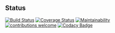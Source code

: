 ## Status
[![Build Status](https://travis-ci.org/james-chege/books-api.svg?branch=develop)](https://travis-ci.org/james-chege/books-api)
[![Coverage Status](https://coveralls.io/repos/github/james-chege/books-api/badge.svg?branch=develop)](https://coveralls.io/github/james-chege/books-api?branch=develop)
[![Maintainability](https://api.codeclimate.com/v1/badges/d2b24270cee2dd07f6bd/maintainability)](https://codeclimate.com/github/james-chege/books-api/maintainability)
[![contributions welcome](https://img.shields.io/badge/contributions-welcome-brightgreen.svg?style=flat)](https://github.com/james-chege/books-api/issues)
[![Codacy Badge](https://api.codacy.com/project/badge/Grade/5d4d6de16b354b448101de1028330f02)](https://www.codacy.com/app/james-chege/books-api?utm_source=github.com&amp;utm_medium=referral&amp;utm_content=james-chege/books-api&amp;utm_campaign=Badge_Grade)
